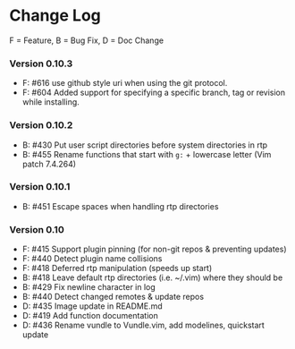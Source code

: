 Change Log
==========
F = Feature, B = Bug Fix, D = Doc Change

### Version 0.10.3
- F: #616 use github style uri when using the git protocol.
- F: #604 Added support for specifying a specific branch, tag or revision while installing.

### Version 0.10.2

- B: #430 Put user script directories before system directories in rtp
- B: #455 Rename functions that start with `g:` + lowercase letter (Vim patch 7.4.264)

### Version 0.10.1
- B: #451 Escape spaces when handling rtp directories

### Version 0.10
- F: #415 Support plugin pinning (for non-git repos & preventing updates)
- F: #440 Detect plugin name collisions
- F: #418 Deferred rtp manipulation (speeds up start)
- B: #418 Leave default rtp directories (i.e. ~/.vim) where they should be
- B: #429 Fix newline character in log
- B: #440 Detect changed remotes & update repos
- D: #435 Image update in README.md
- D: #419 Add function documentation
- D: #436 Rename vundle to Vundle.vim, add modelines, quickstart update
